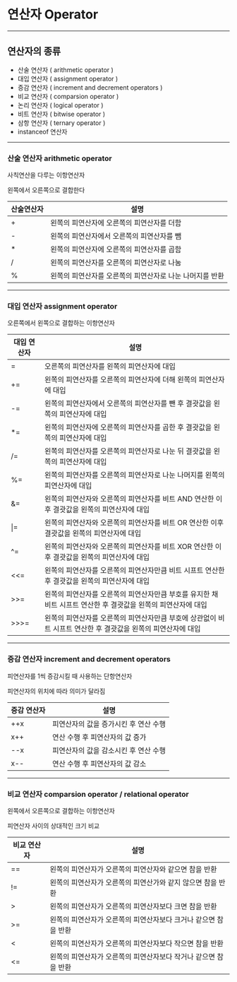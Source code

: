 # 연산자 Operator

---

## 연산자의 종류

+ 산술 연산자 ( arithmetic operator )
+ 대입 연산자 ( assignment operator )
+ 증감 연산자 ( increment and decrement operators )
+ 비교 연산자 ( comparsion operator )
+ 논리 연산자 ( logical operator )
+ 비트 연산자 ( bitwise operator )
+ 삼항 연산자 ( ternary operator )
+ instanceof 연산자

---

### 산술 연산자 arithmetic operator

사칙연산을 다루는 이항연산자

왼쪽에서 오른쪽으로 결합한다

| 산술연산자 | 설명                                        |
| ------- | ------------------------------------------ |
| +       | 왼쪽의 피연산자에 오른쪽의 피연산자를 더함            |
| -       | 왼쪽의 피연산자에서 오른쪽의 피연산자를 뺌            |
| *       | 왼쪽의 피연산자에 오른쪽의 피연산자를 곱함            |
| /       | 왼쪽의 피연산자를 오른쪽의 피연산자로 나눔            |
| %       | 왼쪽의 피연산자를 오른쪽의 피연산자로 나눈 나머지를 반환 |

---

### 대입 연산자 assignment operator


오른쪽에서 왼쪽으로 결합하는 이항연산자



| 대입 연산자      | 설명                                                                                |
| ------------- | ---------------------------------------------------------------------------------- | 
| =             | 오른쪽의 피연산자를 왼쪽의 피연산자에 대입                                                    |
| +=            | 왼쪽의 피연산자를 오른쪽의 피연산자에 더해 왼쪽의 피연산자에 대입                                   |
| -=            | 왼쪽의 피연산자에서 오른쪽의 피연산자를 뺀 후 결괏값을 왼쪽의 피연산자에 대입                          |
| *=            | 왼쪽의 피연산자에 오른쪽의 피연산자를 곱한 후 결괏값을 왼쪽의 피연산자에 대입                          |
| /=            | 왼쪽의 피연산자를 오른쪽의 피연산자로 나눈 뒤 결괏값을 왼쪽의 피연산자에 대입                          |
| %=            | 왼쪽의 피연산자를 오른쪽의 피연산자로 나눈 나머지를 왼쪽의 피연산자에 대입                            |
| &=            | 왼쪽의 피연산자와 오른쪽의 피연산자를 비트 AND 연산한 이후 결괏값을 왼쪽의 피연산자에 대입               | 
| \|=           | 왼쪽의 피연산자와 오른쪽의 피연산자를 비트 OR 연산한 이후 결괏값을 왼쪽의 피연산자에 대입                |
| ^=            | 왼쪽의 피연산자와 오른쪽의 피연산자를 비트 XOR 연산한 이후 결괏값을 왼쪽의 피연산자에 대입               |
| <<=           | 왼쪽의 피연산자를 오른쪽의 피연산자만큼 비트 시프트 연산한 후 결괏값을 왼쪽의 피연산자에 대입              |
| >>=           | 왼쪽의 피연산자를 오른쪽의 피연산자만큼 부호를 유지한 채 비트 시프트 연산한 후 결괏값을 왼쪽의 피연산자에 대입 |
| >>>=          | 왼쪽의 피연산자를 오른쪽의 피연산자만큼 부호에 상관없이 비트 시프트 연산한 후 결괏값을 왼쪽의 피연산자에 대입  |

---

### 증감 연산자 increment and decrement operators

피연산자를 1씩 증감시킬 때 사용하는 단항연산자

피연산자의 위치에 따라 의미가 달라짐

| 증감 연산자      | 설명                                           |
| ------------- | ----------------------------------------------|
| ++x           | 피연산자의 값을 증가시킨 후 연산 수행                  |
| x++           | 연산 수행 후 피연산자의 값 증가                      |
| --x           | 피연산자의 값을 감소시킨 후 연산 수행                  |
| x--           | 연산 수행 후 피연산자의 값 감소                      |

---

### 비교 연산자 comparsion operator / relational operator

왼쪽에서 오른쪽으로 결합하는 이항연산자

피연산자 사이의 상대적인 크기 비교

| 비교 연산자       | 설명                                             |
| -------------- | ----------------------------------------------- |
| ==             | 왼쪽의 피연산자가 오른쪽의 피연산자와 같으면 참을 반환        |
| !=             | 왼쪽의 피연산자가 오른쪽의 피연산가와 같지 않으면 참을 반환    |
| >              | 왼쪽의 피연산자가 오른쪽의 피연산자보다 크면 참을 반환        |
| >=             | 왼쪽의 피연산자가 오른쪽의 피연산자보다 크거나 같으면 참을 반환 |
| <              | 왼쪽의 피연산자가 오른쪽의 피연산자보다 작으면 참을 반환      |
| <=             | 왼쪽의 피연산자가 오른쪽의 피연산자보다 작거나 같으면 참을 반환 |